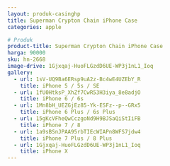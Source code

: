 ```yaml
---
layout: produk-casinghp
title: Superman Crypton Chain iPhone Case
categories: apple

# Produk
product-title: Superman Crypton Chain iPhone Case
harga: 90000
sku: hn-2668
image-drive: 1Gjxqaj-HuoFLGzdD6UE-WP3j1nL1_Ioq
gallery:
  - url: 1sV-UQ9Ba6ERsp9uA2z-Bc4wE4UZEbY_R
    title: iPhone 5 / 5s / SE
  - url: 1fU0HtksP_XhZf7CwR53H3iya_8e8adjO
    title: iPhone 6 / 6s
  - url: 1Mn8bH_UEZGjEz85-Yk-ESFz--p--GRx5
    title: iPhone 6 Plus / 6s Plus
  - url: 15gKcVFheQwCczgoNd9H9BJSaQiStIiFB
    title: iPhone 7 / 8
  - url: 1a9sBSnJPAA95rbTIEcWIAPn8WFS7jdw4
    title: iPhone 7 Plus / 8 Plus
  - url: 1Gjxqaj-HuoFLGzdD6UE-WP3j1nL1_Ioq
    title: iPhone X
---
```

